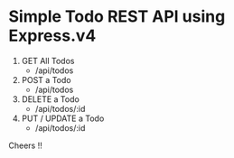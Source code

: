 # Simple Todo REST API using Express.v4

1. GET All Todos
    - /api/todos
2. POST a Todo
    - /api/todos
3. DELETE a Todo
    - /api/todos/:id
4. PUT / UPDATE a Todo
    - /api/todos/:id


Cheers !!